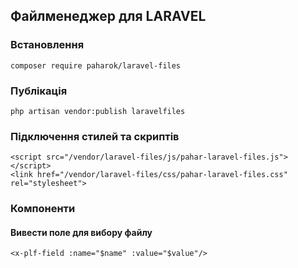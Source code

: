 ##  Файлменеджер для LARAVEL

### Встановлення
    composer require paharok/laravel-files

### Публікація
    php artisan vendor:publish laravelfiles

### Підключення стилей та скриптів
    <script src="/vendor/laravel-files/js/pahar-laravel-files.js"></script>
    <link href="/vendor/laravel-files/css/pahar-laravel-files.css" rel="stylesheet">

### Компоненти
#### Вивести поле для вибору файлу
    <x-plf-field :name="$name" :value="$value"/>
